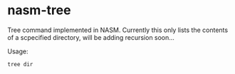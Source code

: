 nasm-tree
=========

Tree command implemented in NASM. Currently this only lists the contents of a scpecified directory, will be adding recursion soon...

Usage: 

    tree dir
